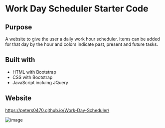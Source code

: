 # Work Day Scheduler Starter Code

## Purpose

A website to give the user a daily work hour scheduler. Items can be added for that day by the hour and colors indicate past, present and future tasks. 

## Built with 
* HTML with Bootstrap
* CSS with Bootstrap
* JavaScript incluing JQuery

## Website 

https://peters0470.github.io/Work-Day-Scheduler/  

![image](https://user-images.githubusercontent.com/71112436/96938958-5099c400-1491-11eb-8696-ea50f8e2a0e0.png)